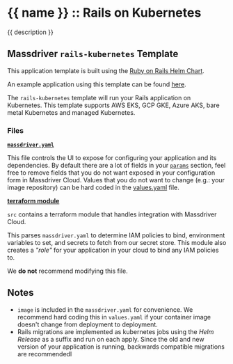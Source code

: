# {{ name }} :: Rails on Kubernetes

{{ description }}

## Massdriver `rails-kubernetes` Template

This application template is built using the [Ruby on Rails Helm Chart](https://artifacthub.io/packages/helm/massdriver/ruby-on-rails).

An example application using this template can be found [here](https://github.com/massdriver-cloud/application-examples/tree/main/k8s/rails-spree).

The `rails-kubernetes` template will run your Rails application on Kubernetes. This template supports AWS EKS, GCP GKE, Azure AKS, bare metal Kubernetes and managed Kubernetes.

### Files

**[`massdriver.yaml`](./massdriver.yaml)**

This file controls the UI to expose for configuring your application and its dependencies. By default there are a lot of fields in your [`params`](https://docs.massdriver.cloud/bundles/configuration#bundle-params) section, feel free to remove fields that you do not want exposed in your configuration form in Massdriver Cloud. Values that you do not want to change (e.g.: your image repository) can be hard coded in the [values.yaml](./src/chart/values.yaml) file.

**[terraform module](./src)**

`src` contains a terraform module that handles integration with Massdriver Cloud.

This parses `massdriver.yaml` to determine IAM policies to bind, environment variables to set, and secrets to fetch from our secret store. This module also creates a _"role"_ for your application in your cloud to bind any IAM policies to.

We **do not** recommend modifying this file.


## Notes

* `image` is included in the `massdriver.yaml` for convenience. We recommend hard coding this in `values.yaml` if your container image doesn't change from deployment to deployment.
* Rails migrations are implemented as kubernetes jobs using the _Helm Release_ as a suffix and run on each apply. Since the old and new version of your application is running, backwards compatible migrations are recommendedl
